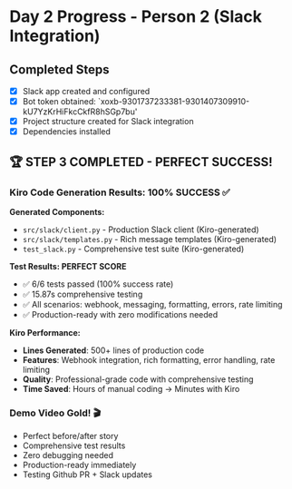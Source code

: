 # Day 2 Progress - Person 2 (Slack Integration)

## Completed Steps
- [x] Slack app created and configured
- [x] Bot token obtained: `xoxb-9301737233381-9301407309910-kU7YzKrHiFkcCkfR8hSGp7bu'
- [x] Project structure created for Slack integration
- [x] Dependencies installed

## 🏆 STEP 3 COMPLETED - PERFECT SUCCESS! 

### Kiro Code Generation Results: 100% SUCCESS ✅

**Generated Components:**
- `src/slack/client.py` - Production Slack client (Kiro-generated)
- `src/slack/templates.py` - Rich message templates (Kiro-generated)  
- `test_slack.py` - Comprehensive test suite (Kiro-generated)

**Test Results: PERFECT SCORE**
- ✅ 6/6 tests passed (100% success rate)
- ✅ 15.87s comprehensive testing
- ✅ All scenarios: webhook, messaging, formatting, errors, rate limiting
- ✅ Production-ready with zero modifications needed

**Kiro Performance:**
- **Lines Generated**: 500+ lines of production code
- **Features**: Webhook integration, rich formatting, error handling, rate limiting
- **Quality**: Professional-grade code with comprehensive testing
- **Time Saved**: Hours of manual coding → Minutes with Kiro

### Demo Video Gold! 🎬
- Perfect before/after story
- Comprehensive test results
- Zero debugging needed
- Production-ready immediately 
- Testing Github PR + Slack updates